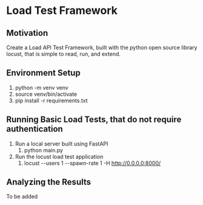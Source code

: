# Load Test Framework

## Motivation
Create a Load API Test Framework, built with the python open source library locust, that is simple to read, run, and extend.


## Environment Setup
1. python -m venv venv
2. source venv/bin/activate
3. pip install -r requirements.txt


## Running Basic Load Tests, that do not require authentication
1. Run a local server built using FastAPI
    1. python main.py
2. Run the locust load test application
    1. locust --users 1 --spawn-rate 1 -H http://0.0.0.0:8000/


## Analyzing the Results
To be added